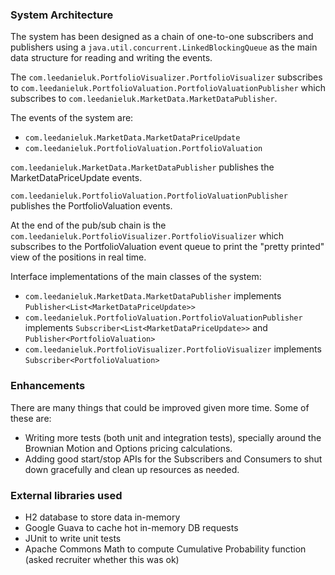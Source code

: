 ### System Architecture

The system has been designed as a chain of one-to-one subscribers and publishers using a `java.util.concurrent.LinkedBlockingQueue` as the main data structure for reading and writing the events.

The `com.leedanieluk.PortfolioVisualizer.PortfolioVisualizer` subscribes to `com.leedanieluk.PortfolioValuation.PortfolioValuationPublisher` which subscribes to `com.leedanieluk.MarketData.MarketDataPublisher`.

The events of the system are:
* `com.leedanieluk.MarketData.MarketDataPriceUpdate`
* `com.leedanieluk.PortfolioValuation.PortfolioValuation`

`com.leedanieluk.MarketData.MarketDataPublisher` publishes the MarketDataPriceUpdate events.

`com.leedanieluk.PortfolioValuation.PortfolioValuationPublisher` publishes the PortfolioValuation events.

At the end of the pub/sub chain is the `com.leedanieluk.PortfolioVisualizer.PortfolioVisualizer` which subscribes to the PortfolioValuation event queue to print the "pretty printed" view of the positions in real time.

Interface implementations of the main classes of the system:
* `com.leedanieluk.MarketData.MarketDataPublisher` implements `Publisher<List<MarketDataPriceUpdate>>`
* `com.leedanieluk.PortfolioValuation.PortfolioValuationPublisher` implements `Subscriber<List<MarketDataPriceUpdate>>` and `Publisher<PortfolioValuation>`
* `com.leedanieluk.PortfolioVisualizer.PortfolioVisualizer` implements `Subscriber<PortfolioValuation>`

### Enhancements
There are many things that could be improved given more time. Some of these are:
* Writing more tests (both unit and integration tests), specially around the Brownian Motion and Options pricing calculations.
* Adding good start/stop APIs for the Subscribers and Consumers to shut down gracefully and clean up resources as needed.

### External libraries used
* H2 database to store data in-memory
* Google Guava to cache hot in-memory DB requests
* JUnit to write unit tests
* Apache Commons Math to compute Cumulative Probability function (asked recruiter whether this was ok)
